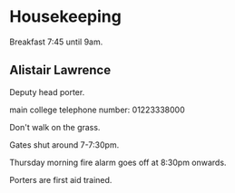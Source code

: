# Housekeeping 

Breakfast 7:45 until 9am.

## Alistair Lawrence

Deputy head porter.

main college telephone number: 01223338000

Don't walk on the grass.

Gates shut around 7-7:30pm.

Thursday morning fire alarm goes off at 8:30pm onwards.

Porters are first aid trained.
